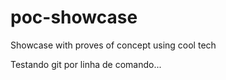 # poc-showcase
Showcase with proves of concept using cool tech

Testando git por linha de comando...
